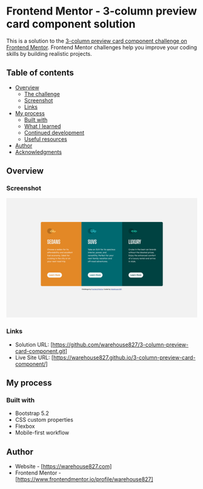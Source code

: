 # Frontend Mentor - 3-column preview card component solution

This is a solution to the [3-column preview card component challenge on Frontend Mentor](https://www.frontendmentor.io/challenges/3column-preview-card-component-pH92eAR2-). Frontend Mentor challenges help you improve your coding skills by building realistic projects. 

## Table of contents

- [Overview](#overview)
  - [The challenge](#the-challenge)
  - [Screenshot](#screenshot)
  - [Links](#links)
- [My process](#my-process)
  - [Built with](#built-with)
  - [What I learned](#what-i-learned)
  - [Continued development](#continued-development)
  - [Useful resources](#useful-resources)
- [Author](#author)
- [Acknowledgments](#acknowledgments)


## Overview

### Screenshot

![](screenshots/3-column-preview-card-component--warehouse-827--screenshot.png)

### Links

- Solution URL: [https://github.com/warehouse827/3-column-preview-card-component.git]
- Live Site URL: [https://warehouse827.github.io/3-column-preview-card-component/]

## My process

### Built with

- Bootstrap 5.2
- CSS custom properties
- Flexbox
- Mobile-first workflow

## Author

- Website - [https://warehouse827.com]
- Frontend Mentor - [https://www.frontendmentor.io/profile/warehouse827]
